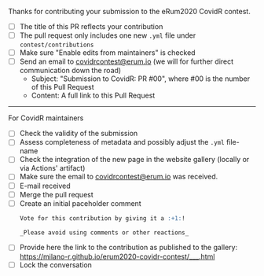 Thanks for contributing your submission to the eRum2020 CovidR contest.

- [ ] The title of this PR reflects your contribution
- [ ] The pull request only includes one new `.yml` file under `contest/contributions`
- [ ] Make sure "Enable edits from maintainers" is checked
- [ ] Send an email to covidrcontest@erum.io (we will for further direct communication down the road)
     - Subject: "Submission to CovidR: PR #00", where #00 is the number of this Pull Request
     - Content: A full link to this Pull Request
---

For CovidR maintainers

- [ ] Check the validity of the submission
- [ ] Assess completeness of metadata and possibly adjust the `.yml` file-name
- [ ] Check the integration of the new page in the website gallery (locally or via Actions' artifact)
- [ ] Make sure the email to covidrcontest@erum.io was received.
- [ ] E-mail received
- [ ] Merge the pull request
- [ ] Create an initial paceholder comment
    ```md
    Vote for this contribution by giving it a :+1:!

    _Please avoid using comments or other reactions_
    ```
- [ ] Provide here the link to the contribution as published to the gallery: https://milano-r.github.io/erum2020-covidr-contest/___.html
- [ ] Lock the conversation
